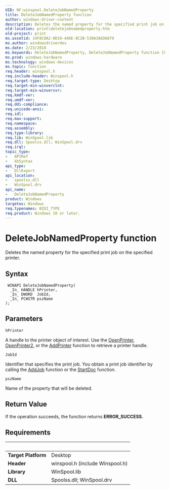 ```yaml
---
UID: NF:winspool.DeleteJobNamedProperty
title: DeleteJobNamedProperty function
author: windows-driver-content
description: Deletes the named property for the specified print job on the specified printer.
old-location: print\deletejobnamedproperty.htm
old-project: print
ms.assetid: 14F8C0A2-0D19-446E-8C2B-530A3AEDA879
ms.author: windowsdriverdev
ms.date: 2/23/2018
ms.keywords: DeleteJobNamedProperty, DeleteJobNamedProperty function [Print Devices], print.deletejobnamedproperty, winspool/DeleteJobNamedProperty
ms.prod: windows-hardware
ms.technology: windows-devices
ms.topic: function
req.header: winspool.h
req.include-header: Winspool.h
req.target-type: Desktop
req.target-min-winverclnt: 
req.target-min-winversvr: 
req.kmdf-ver: 
req.umdf-ver: 
req.ddi-compliance: 
req.unicode-ansi: 
req.idl: 
req.max-support: 
req.namespace: 
req.assembly: 
req.type-library: 
req.lib: WinSpool.lib
req.dll: Spoolss.dll; WinSpool.drv
req.irql: 
topic_type:
-	APIRef
-	kbSyntax
api_type:
-	DllExport
api_location:
-	spoolss.dll
-	WinSpool.drv
api_name:
-	DeleteJobNamedProperty
product: Windows
targetos: Windows
req.typenames: BIDI_TYPE
req.product: Windows 10 or later.
---
```



# DeleteJobNamedProperty function
Deletes the named property for the specified print job on the specified printer.

## Syntax

````
 WINAPI DeleteJobNamedProperty(
  _In_ HANDLE hPrinter,
  _In_ DWORD  JobId,
  _In_ PCWSTR pszName
);
````

## Parameters

`hPrinter`

A handle to the printer object of interest. Use the <a href="https://msdn.microsoft.com/8bbb46a8-2bba-4d15-a2e2-4770b52d2505">OpenPrinter</a>, <a href="https://msdn.microsoft.com/e2370ae4-4475-4ccc-a6f9-3d33d1370054">OpenPrinter2</a>, or the <a href="https://msdn.microsoft.com/ffc4fee8-46c6-47ad-803d-623bf8efdefd">AddPrinter</a> function to retrieve a printer handle.

`JobId`

Identifier that specifies the print job. You obtain a print job identifier by calling the <a href="https://msdn.microsoft.com/cfafa874-6022-4bf4-bf3d-096213eb0c98">AddJob</a> function or the <a href="..\printoem\nf-printoem-oemstartdoc.md">StartDoc</a> function.

`pszName`

Name of the property that will be deleted.


## Return Value

If the operation succeeds, the function returns <b>ERROR_SUCCESS.</b>


## Requirements
| &nbsp; | &nbsp; |
| ---- |:---- |
| **Target Platform** | Desktop |
| **Header** | winspool.h (include Winspool.h) |
| **Library** | WinSpool.lib |
| **DLL** | Spoolss.dll; WinSpool.drv |
